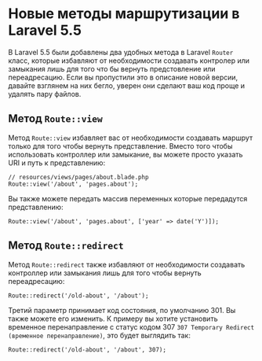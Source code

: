 # Новые методы маршрутизации в Laravel 5.5

В Laravel 5.5 были добавлены два удобных метода в Laravel `Router` класс, которые избавляют от необходимости создавать контролер или замыкания лишь для того что бы вернуть предстовление или переадресацию. Если вы пропустили это в описание новой версии, давайте взглянем на них бегло, уверен они сделают ваш код проще и удалять пару файлов.

## Метод `Route::view`

Метод `Route::view` избавляет вас от необходимости создавать маршрут только для того чтобы вернуть представление. Вместо того чтобы использовать контроллер или замыкание, вы можете просто указать URI и путь к представлению:

    // resources/views/pages/about.blade.php
    Route::view('/about', 'pages.about');

Вы также можете передать массив переменных которые передадутся представлению:

    Route::view('/about', 'pages.about', ['year' => date('Y')]);

## Метод `Route::redirect`

Метод `Route::redirect` также избавляют от необходимости создавать контроллер или замыкания лишь для того чтобы вернуть переадресацию:

    Route::redirect('/old-about', '/about');

Третий параметр принимает код состояния, по умолчанию 301. Вы также можете его изменить. К примеру вы хотите установить временное перенаправление с статус кодом 307 `307 Temporary Redirect (временное перенаправление)`, это будет выглядить так:

    Route::redirect('/old-about', '/about', 307);
